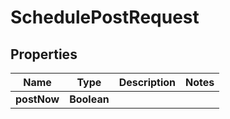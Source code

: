 

# SchedulePostRequest


## Properties

| Name | Type | Description | Notes |
|------------ | ------------- | ------------- | -------------|
|**postNow** | **Boolean** |  |  |



